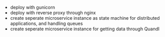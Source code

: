 - deploy with gunicorn
- deploy with reverse proxy through nginx
- create seperate microservice instance as state machine for distributed applications, and handling queues
- create seperate microservice instance for getting data through Quandl
